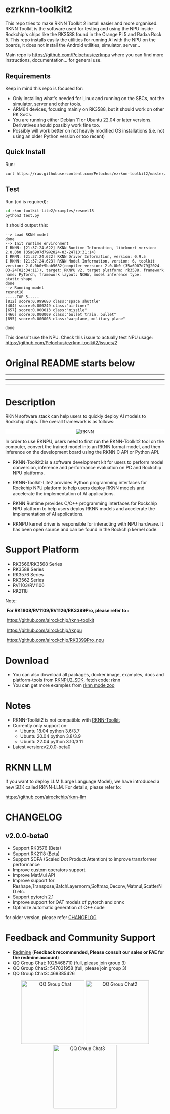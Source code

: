 # ezrknn-toolkit2
This repo tries to make RKNN Toolkit 2 install easier and more organised. RKNN Toolkit is the software used for testing and using the NPU inside Rockchip's chips like the RK3588 found in the Orange Pi 5 and Radxa Rock 5.
This repo installs easily the utilities for running AI with the NPU on the boards, it does not install the Android utilities, simulator, server... 

Main repo is https://github.com/Pelochus/ezrknpu where you can find more instructions, documentation... for general use.

## Requirements
Keep in mind this repo is focused for:
- Only installing what's needed for Linux and running on the SBCs, not the simulator, server and other tools.
- ARM64 devices, focusing mainly on RK3588, but it should work on other RK SoCs.
- You are running either Debian 11 or Ubuntu 22.04 or later versions. Derivatives should possibly work fine too.
- Possibly will work better on not heavily modified OS installations (i.e. not using an older Python version or too recent)

## Quick Install
Run:

```bash
curl https://raw.githubusercontent.com/Pelochus/ezrknn-toolkit2/master/install.sh | sudo bash
```

## Test
Run (cd is required):

```bash
cd rknn-toolkit-lite2/examples/resnet18
python3 test.py
```

It should output this:

```
--> Load RKNN model
done
--> Init runtime environment
I RKNN: [21:37:24.622] RKNN Runtime Information, librknnrt version: 2.0.0b0 (35a6907d79@2024-03-24T10:31:14)
I RKNN: [21:37:24.622] RKNN Driver Information, version: 0.9.5
I RKNN: [21:37:24.623] RKNN Model Information, version: 6, toolkit version: 2.0.0b0+9bab5682(compiler version: 2.0.0b0 (35a6907d79@2024-03-24T02:34:11)), target: RKNPU v2, target platform: rk3588, framework name: PyTorch, framework layout: NCHW, model inference type: static_shape
done
--> Running model
resnet18
-----TOP 5-----
[812] score:0.999680 class:"space shuttle"
[404] score:0.000249 class:"airliner"
[657] score:0.000013 class:"missile"
[466] score:0.000009 class:"bullet train, bullet"
[895] score:0.000008 class:"warplane, military plane"

done
```

This doesn't use the NPU. Check this issue to actually test NPU usage: https://github.com/Pelochus/ezrknn-toolkit2/issues/2

# Original README starts below

<hr>
<hr>
<hr>

# Description
  RKNN software stack can help users to quickly deploy AI models to Rockchip chips. The overall framework is as follows:
    <center class="half">
        <div style="background-color:#ffffff;">
        <img src="res/framework.png" title="RKNN"/>
    </center>

  In order to use RKNPU, users need to first run the RKNN-Toolkit2 tool on the computer, convert the trained model into an RKNN format model, and then inference on the development board using the RKNN C API or Python API.

- RKNN-Toolkit2 is a software development kit for users to perform model conversion, inference and performance evaluation on PC and Rockchip NPU platforms.

- RKNN-Toolkit-Lite2 provides Python programming interfaces for Rockchip NPU platform to help users deploy RKNN models and accelerate the implementation of AI applications.

- RKNN Runtime provides C/C++ programming interfaces for Rockchip NPU platform to help users deploy RKNN models and accelerate the implementation of AI applications.

- RKNPU kernel driver is responsible for interacting with NPU hardware. It has been open source and can be found in the Rockchip kernel code.

# Support Platform
  - RK3566/RK3568 Series
  - RK3588 Series
  - RK3576 Series
  - RK3562 Series
  - RV1103/RV1106
  - RK2118

Note:

​      **For RK1808/RV1109/RV1126/RK3399Pro, please refer to :**

​          https://github.com/airockchip/rknn-toolkit

​          https://github.com/airockchip/rknpu

​          https://github.com/airockchip/RK3399Pro_npu


# Download
- You can also download all packages, docker image, examples, docs and platform-tools from [RKNPU2_SDK](https://console.zbox.filez.com/l/I00fc3), fetch code: rknn
- You can get more examples from [rknn mode zoo](https://github.com/airockchip/rknn_model_zoo)

# Notes
- RKNN-Toolkit2 is not compatible with [RKNN-Toolkit](https://github.com/airockchip/rknn-toolkit)
- Currently only support on:
  - Ubuntu 18.04 python 3.6/3.7
  - Ubuntu 20.04 python 3.8/3.9
  - Ubuntu 22.04 python 3.10/3.11
- Latest version:v2.0.0-beta0

# RKNN LLM

If you want to deploy LLM (Large Language Model), we have introduced a new SDK called RKNN-LLM. For details, please refer to:

https://github.com/airockchip/rknn-llm

# CHANGELOG

## v2.0.0-beta0
 - Support RK3576 (Beta)
 - Support RK2118 (Beta)
 - Support SDPA (Scaled Dot Product Attention) to improve transformer performance
 - Improve custom operators support
 - Improve MatMul API
 - Improve support for Reshape,Transpose,BatchLayernorm,Softmax,Deconv,Matmul,ScatterND etc.
 - Support pytorch 2.1
 - Improve support for QAT models of pytorch and onnx
 - Optimize automatic generation of C++ code

 for older version, please refer [CHANGELOG](CHANGELOG.md)

# Feedback and Community Support
- [Redmine](https://redmine.rock-chips.com) (**Feedback recommended, Please consult our sales or FAE for the redmine account**)
- QQ Group Chat: 1025468710 (full, please join group 3)
- QQ Group Chat2: 547021958 (full, please join group 3)
- QQ Group Chat3: 469385426
<center class="half">
  <img width="200" height="200"  src="res/QQGroupQRCode.png" title="QQ Group Chat"/>
  <img width="200" height="200"  src="res/QQGroup2QRCode.png" title="QQ Group Chat2"/>
  <img width="200" height="200"  src="res/QQGroup3QRCode.png" title="QQ Group Chat3"/>
</center>
